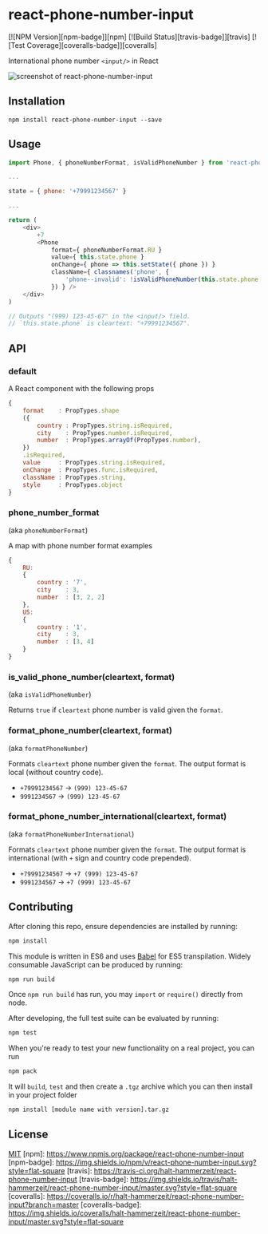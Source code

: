 # react-phone-number-input

[![NPM Version][npm-badge]][npm]
[![Build Status][travis-badge]][travis]
[![Test Coverage][coveralls-badge]][coveralls]

International phone number `<input/>` in React

![screenshot of react-phone-number-input](https://raw.githubusercontent.com/halt-hammerzeit/react-phone-number-input/master/docs/images/screenshot.png)

## Installation

```
npm install react-phone-number-input --save
```

## Usage

```js
import Phone, { phoneNumberFormat, isValidPhoneNumber } from 'react-phone-number-input'

...

state = { phone: '+79991234567' }

...

return (
	<div>
		+7
		<Phone
			format={ phoneNumberFormat.RU }
			value={ this.state.phone }
			onChange={ phone => this.setState({ phone }) }
			className={ classnames('phone', {
				'phone--invalid': !isValidPhoneNumber(this.state.phone, phoneNumberFormat.RU)
			}) } />
	</div>
)

// Outputs "(999) 123-45-67" in the <input/> field.
// `this.state.phone` is cleartext: "+79991234567".
```

## API

### default

A React component with the following props

```js
{
	format    : PropTypes.shape
	({
		country : PropTypes.string.isRequired,
		city    : PropTypes.number.isRequired,
		number  : PropTypes.arrayOf(PropTypes.number),
	})
	.isRequired,
	value     : PropTypes.string.isRequired,
	onChange  : PropTypes.func.isRequired,
	className : PropTypes.string,
	style     : PropTypes.object
}
```

### phone_number_format

(aka `phoneNumberFormat`)

A map with phone number format examples

```js
{
	RU:
	{
		country : '7',
		city    : 3,
		number  : [3, 2, 2]
	},
	US:
	{
		country : '1',
		city    : 3,
		number  : [3, 4]
	}
}
```

### is_valid_phone_number(cleartext, format)

(aka `isValidPhoneNumber`)

Returns `true` if `cleartext` phone number is valid given the `format`.

### format_phone_number(cleartext, format)

(aka `formatPhoneNumber`)

Formats `cleartext` phone number given the `format`. The output format is local (without country code).

 * `+79991234567` → `(999) 123-45-67`
 * `9991234567` → `(999) 123-45-67`

### format_phone_number_international(cleartext, format)

(aka `formatPhoneNumberInternational`)

Formats `cleartext` phone number given the `format`. The output format is international (with `+` sign and country code prepended).

 * `+79991234567` → `+7 (999) 123-45-67`
 * `9991234567` → `+7 (999) 123-45-67`

## Contributing

After cloning this repo, ensure dependencies are installed by running:

```sh
npm install
```

This module is written in ES6 and uses [Babel](http://babeljs.io/) for ES5
transpilation. Widely consumable JavaScript can be produced by running:

```sh
npm run build
```

Once `npm run build` has run, you may `import` or `require()` directly from
node.

After developing, the full test suite can be evaluated by running:

```sh
npm test
```

When you're ready to test your new functionality on a real project, you can run

```sh
npm pack
```

It will `build`, `test` and then create a `.tgz` archive which you can then install in your project folder

```sh
npm install [module name with version].tar.gz
```

## License

[MIT](LICENSE)
[npm]: https://www.npmjs.org/package/react-phone-number-input
[npm-badge]: https://img.shields.io/npm/v/react-phone-number-input.svg?style=flat-square
[travis]: https://travis-ci.org/halt-hammerzeit/react-phone-number-input
[travis-badge]: https://img.shields.io/travis/halt-hammerzeit/react-phone-number-input/master.svg?style=flat-square
[coveralls]: https://coveralls.io/r/halt-hammerzeit/react-phone-number-input?branch=master
[coveralls-badge]: https://img.shields.io/coveralls/halt-hammerzeit/react-phone-number-input/master.svg?style=flat-square
